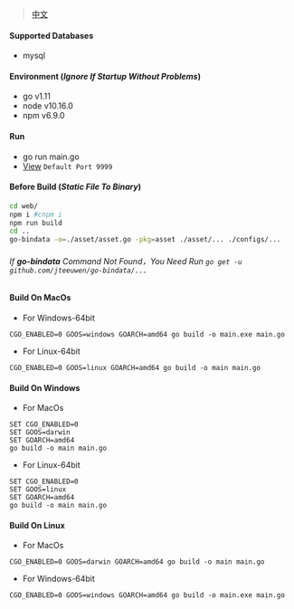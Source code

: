 >[中文](./README_ZH.md)
#### Supported Databases
* mysql

#### Environment (_Ignore If Startup Without Problems_)
* go v1.11
* node v10.16.0
* npm v6.9.0


#### Run
* go run main.go
* [View](http://127.0.0.1:9999) `Default Port 9999`


#### Before Build (_Static File To Binary_)
```bash
cd web/
npm i #cnpm i
npm run build
cd ..
go-bindata -o=./asset/asset.go -pkg=asset ./asset/... ./configs/...
```
###### If **go-bindata** Command Not Found，You Need Run ```go get -u github.com/jteeuwen/go-bindata/...```  



#### Build On MacOs
* For Windows-64bit
```
CGO_ENABLED=0 GOOS=windows GOARCH=amd64 go build -o main.exe main.go
```
* For Linux-64bit
```
CGO_ENABLED=0 GOOS=linux GOARCH=amd64 go build -o main main.go
```

#### Build On Windows
* For MacOs
```
SET CGO_ENABLED=0
SET GOOS=darwin
SET GOARCH=amd64
go build -o main main.go
```
* For Linux-64bit
```
SET CGO_ENABLED=0
SET GOOS=linux
SET GOARCH=amd64
go build -o main main.go
```

#### Build On Linux
* For MacOs
```
CGO_ENABLED=0 GOOS=darwin GOARCH=amd64 go build -o main main.go
```
* For Windows-64bit
```
CGO_ENABLED=0 GOOS=windows GOARCH=amd64 go build -o main.exe main.go
```
